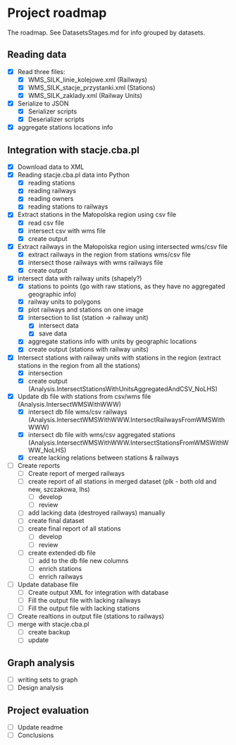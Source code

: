 ﻿# Project roadmap
The roadmap. See DatasetsStages.md for info grouped by datasets.
## Reading data
+ [x] Read three files:
  + [x] WMS_SILK_linie_kolejowe.xml (Railways)
  + [x] WMS_SILK_stacje_przystanki.xml (Stations)
  + [x] WMS_SILK_zaklady.xml (Railway Units)
+ [x] Serialize to JSON
  + [x] Serializer scripts
  + [x] Deserializer scripts
+ [x] aggregate stations locations info
## Integration with stacje.cba.pl
+ [x] Download data to XML
+ [x] Reading stacje.cba.pl data into Python
  + [x] reading stations
  + [x] reading railways
  + [x] reading owners
  + [x] reading stations to railways
+ [x] Extract stations in the Małopolska region using csv file
  + [x] read csv file
  + [x] intersect csv with wms file
  + [x] create output
+ [x] Extract railways in the Małopolska region using intersected wms/csv file
  + [x] extract railways in the region from stations wms/csv file
  + [x] intersect those railways with wms railways file
  + [x] create output
+ [x] intersect data with railway units (shapely?)
  + [x] stations to points (go with raw stations, as they have no aggregated geographic info)
  + [x] railway units to polygons
  + [x] plot railways and stations on one image
  + [x] intersection to list (station -> railway unit)
    + [x] intersect data
    + [x] save data
  + [x] aggregate stations info with units by geographic locations
  + [x] create output (stations with railway units)
+ [x] Intersect stations with railway units with stations in the region (extract stations in the region from all the stations)
  + [x] intersection
  + [x] create output (Analysis.IntersectStationsWithUnitsAggregatedAndCSV_NoLHS)
+ [x] Update db file with stations from csv/wms file (Analysis.IntersectWMSWithWWW)
  + [x] intersect db file wms/csv railways (Analysis.IntersectWMSWithWWW.IntersectRailwaysFromWMSWithWWW)
  + [x] intersect db file with wms/csv aggregated stations
  (Analysis.IntersectWMSWithWWW.IntersectStationsFromWMSWithWWW_NoLHS)
  + [x] create lacking relations between stations & railways
+ [ ] Create reports
  + [ ] Create report of merged railways
  + [ ] create report of all stations in merged dataset (plk - both old and new, szczakowa, lhs)
  	+ [ ] develop
	+ [ ] review
  + [ ] add lacking data (destroyed railways) manually
  + [ ] create final dataset
  + [ ] create final report of all stations
	+ [ ] develop
	+ [ ] review
  + [ ] create extended db file
    + [ ] add to the db file new columns
	+ [ ] enrich stations
	+ [ ] enrich railways
+ [ ] Update database file
  + [ ] Create output XML for integration with database
  + [ ] Fill the output file with lacking railways
  + [ ] Fill the output file with lacking stations
+ [ ] Create realtions in output file (stations to railways)
+ [ ] merge with stacje.cba.pl
  + [ ] create backup
  + [ ] update
## Graph analysis
+ [ ] writing sets to graph
+ [ ] Design analysis
## Project evaluation
+ [ ] Update readme
+ [ ] Conclusions